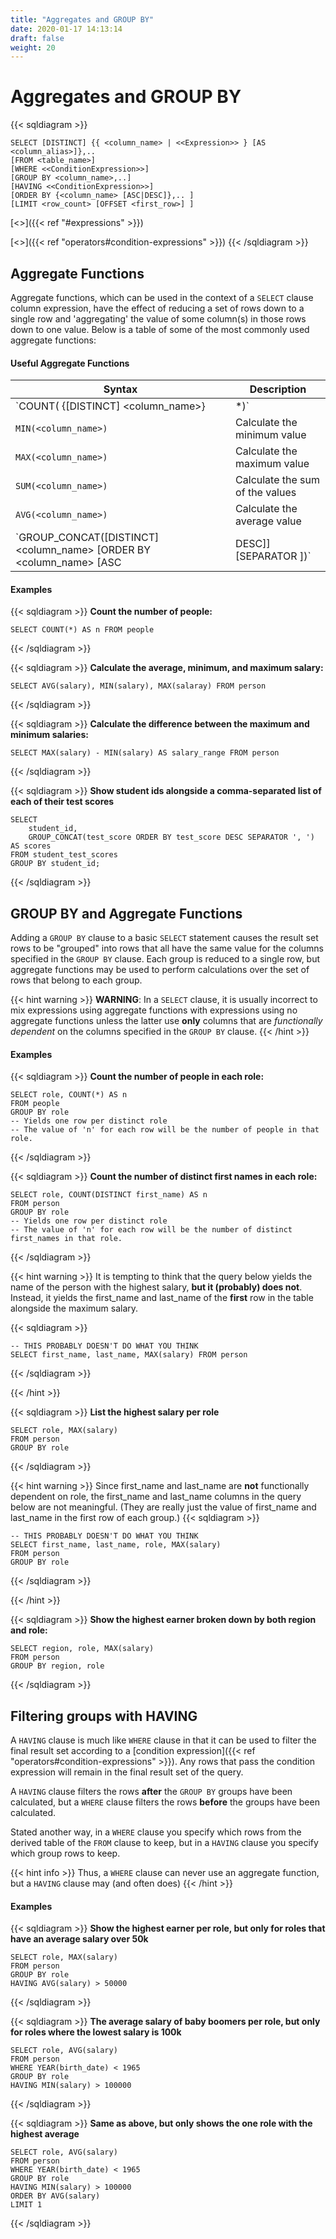 ```yaml
---
title: "Aggregates and GROUP BY"
date: 2020-01-17 14:13:14
draft: false
weight: 20
---
```


# Aggregates and GROUP BY

{{< sqldiagram >}}
```mysql
SELECT [DISTINCT] {{ <column_name> | <<Expression>> } [AS <column_alias>]},..
[FROM <table_name>]
[WHERE <<ConditionExpression>>]
[GROUP BY <column_name>,..]
[HAVING <<ConditionExpression>>]
[ORDER BY {<column_name> [ASC|DESC]},.. ]
[LIMIT <row_count> [OFFSET <first_row>] ]
```
[<<Expression>>]({{< ref "#expressions" >}})

[<<ConditionExpression>>]({{< ref "operators#condition-expressions" >}})
{{< /sqldiagram >}}

## Aggregate Functions

Aggregate functions, which can be used in the context of a `SELECT` clause column expression, have the effect of reducing a set of rows down to a single row and 'aggregating' the value of some column(s) in those rows down to one value.  Below is a table of some of the most commonly used aggregate functions:

#### Useful Aggregate Functions

| Syntax | Description |
|------|-------------|
| `COUNT( {[DISTINCT] <column_name>} | *)` | Count the number of rows.  If the `DISTINCT` option is used, the number of distinct values in the specified column are counted instead. |
| `MIN(<column_name>)` | Calculate the minimum value |
| `MAX(<column_name>)` | Calculate the maximum value |
| `SUM(<column_name>)` | Calculate the sum of the values |
| `AVG(<column_name>)` | Calculate the average value |
| `GROUP_CONCAT([DISTINCT] <column_name> [ORDER BY <column_name> [ASC|DESC]] [SEPARATOR <string>])` | Concatenate all the values with the string specified in `<string>` (default is `,`).  The values may be ordered using the `ORDER BY` clause |

#### Examples

{{< sqldiagram >}}
**Count the number of people:**

```mysql
SELECT COUNT(*) AS n FROM people
```
{{< /sqldiagram >}}

{{< sqldiagram >}}
**Calculate the average, minimum, and maximum salary:**

```mysql
SELECT AVG(salary), MIN(salary), MAX(salaray) FROM person
```
{{< /sqldiagram >}}

{{< sqldiagram >}}
**Calculate the difference between the maximum and minimum salaries:**

```mysql
SELECT MAX(salary) - MIN(salary) AS salary_range FROM person
```
{{< /sqldiagram >}}

{{< sqldiagram >}}
**Show student ids alongside a comma-separated list of each of their test scores**
```mysql
SELECT 
    student_id,
    GROUP_CONCAT(test_score ORDER BY test_score DESC SEPARATOR ', ') AS scores
FROM student_test_scores
GROUP BY student_id;
```
{{< /sqldiagram >}}

## GROUP BY and Aggregate Functions

Adding a `GROUP BY` clause to a basic `SELECT` statement causes the result set rows to be "grouped" into rows that all have the same value for the columns specified in the `GROUP BY` clause.  Each group is reduced to a single row, but aggregate functions may be used to perform calculations over the set of rows that belong to each group.

{{< hint warning >}}
**WARNING**: In a `SELECT` clause, it is usually incorrect to mix expressions using aggregate functions with expressions using no aggregate functions unless the latter use **only** columns that are *functionally dependent* on the columns specified in the `GROUP BY` clause.
{{< /hint >}}

#### Examples

{{< sqldiagram >}}
**Count the number of people in each role:**

```mysql
SELECT role, COUNT(*) AS n
FROM people
GROUP BY role
-- Yields one row per distinct role
-- The value of 'n' for each row will be the number of people in that role.
```
{{< /sqldiagram >}}


{{< sqldiagram >}}
**Count the number of distinct first names in each role:**

```mysql
SELECT role, COUNT(DISTINCT first_name) AS n
FROM person
GROUP BY role
-- Yields one row per distinct role
-- The value of 'n' for each row will be the number of distinct first_names in that role.
```
{{< /sqldiagram >}}

{{< hint warning >}}
It is tempting to think that the query below yields the name of the person with the highest salary, **but it (probably) does not**.  Instead, it yields the first_name and last_name of the **first** row in the table alongside the maximum salary.

{{< sqldiagram >}}
```mysql
-- THIS PROBABLY DOESN'T DO WHAT YOU THINK
SELECT first_name, last_name, MAX(salary) FROM person
```
{{< /sqldiagram >}}

{{< /hint >}}

{{< sqldiagram >}}
**List the highest salary per role**
```mysql
SELECT role, MAX(salary)
FROM person
GROUP BY role
```
{{< /sqldiagram >}}

{{< hint warning >}}
Since first_name and last_name are **not** functionally dependent on role, the first_name and last_name columns in the query below are not meaningful.  (They are really just the value of first_name and last_name in the first row of each group.)
{{< sqldiagram >}}
```mysql
-- THIS PROBABLY DOESN'T DO WHAT YOU THINK
SELECT first_name, last_name, role, MAX(salary)
FROM person
GROUP BY role
```
{{< /sqldiagram >}}

{{< /hint >}}

{{< sqldiagram >}}
**Show the highest earner broken down by both region and role:**
```mysql
SELECT region, role, MAX(salary)
FROM person
GROUP BY region, role
```
{{< /sqldiagram >}}

## Filtering groups with HAVING

A `HAVING` clause is much like `WHERE` clause in that it can be used to filter the final result set according to a [condition expression]({{< ref "operators#condition-expressions" >}}).  Any rows that pass the condition expression will remain in the final result set of the query.

A `HAVING` clause filters the rows **after** the `GROUP BY` groups have been calculated, but a `WHERE` clause filters the rows **before** the groups have been calculated.

Stated another way, in a `WHERE` clause you specify which rows from the derived table of the `FROM` clause to keep, but in a `HAVING` clause you specify which group rows to keep.

{{< hint info >}}
Thus, a `WHERE` clause can never use an aggregate function, but a `HAVING` clause may (and often does)
{{< /hint >}}

#### Examples

{{< sqldiagram >}}
**Show the highest earner per role, but only for roles that have an average salary over 50k**
```mysql
SELECT role, MAX(salary) 
FROM person
GROUP BY role
HAVING AVG(salary) > 50000
```
{{< /sqldiagram >}}

{{< sqldiagram >}}
**The average salary of baby boomers per role, but only for roles where the lowest salary is 100k**
```mysql
SELECT role, AVG(salary)
FROM person
WHERE YEAR(birth_date) < 1965
GROUP BY role
HAVING MIN(salary) > 100000
```
{{< /sqldiagram >}}

{{< sqldiagram >}}
**Same as above, but only shows the one role with the highest average**
```mysql
SELECT role, AVG(salary)
FROM person
WHERE YEAR(birth_date) < 1965
GROUP BY role
HAVING MIN(salary) > 100000
ORDER BY AVG(salary)
LIMIT 1
```
{{< /sqldiagram >}}